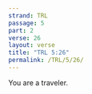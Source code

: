 ```yaml
---
strand: TRL
passage: 5
part: 2
verse: 26
layout: verse
title: "TRL 5:26"
permalink: /TRL/5/26/
---
```

You are a traveler.
